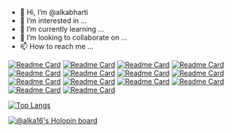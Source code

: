 - 👋 Hi, I’m @alkabharti
- 👀 I’m interested in ...
- 🌱 I’m currently learning ...
- 💞️ I’m looking to collaborate on ...
- 📫 How to reach me ...

<!---
alkabharti/alkabharti is a ✨ special ✨ repository because its `README.md` (this file) appears on your GitHub profile.
You can click the Preview link to take a look at your changes.
--->


[![Readme Card](https://github-readme-stats.vercel.app/api/pin/?username=alkabharti&repo=Arrays)](https://github.com/alkabharti/Arrays)
[![Readme Card](https://github-readme-stats.vercel.app/api/pin/?username=alkabharti&repo=Strings)](https://github.com/alkabharti/Strings)
[![Readme Card](https://github-readme-stats.vercel.app/api/pin/?username=alkabharti&repo=LinkedList)](https://github.com/alkabharti/LinkedList)
[![Readme Card](https://github-readme-stats.vercel.app/api/pin/?username=alkabharti&repo=Stack-and-Queue)](https://github.com/alkabharti/Stack-and-Queue)
[![Readme Card](https://github-readme-stats.vercel.app/api/pin/?username=alkabharti&repo=Trees)](https://github.com/alkabharti/Trees)
[![Readme Card](https://github-readme-stats.vercel.app/api/pin/?username=alkabharti&repo=Hashing)](https://github.com/alkabharti/Hashing)
[![Readme Card](https://github-readme-stats.vercel.app/api/pin/?username=alkabharti&repo=Recursion-and-Backtracking)](https://github.com/alkabharti/Recursion-and-Backtracking)
[![Readme Card](https://github-readme-stats.vercel.app/api/pin/?username=alkabharti&repo=Dynamic-Programming)](https://github.com/alkabharti/Dynamic-Programming)
[![Readme Card](https://github-readme-stats.vercel.app/api/pin/?username=alkabharti&repo=Divide-and-Conquer)](https://github.com/alkabharti/Divide-and-Conquer)
[![Readme Card](https://github-readme-stats.vercel.app/api/pin/?username=alkabharti&repo=Graph)](https://github.com/alkabharti/Graph)
[![Readme Card](https://github-readme-stats.vercel.app/api/pin/?username=alkabharti&repo=Greedy)](https://github.com/alkabharti/Greedy)
[![Readme Card](https://github-readme-stats.vercel.app/api/pin/?username=alkabharti&repo=Bit-Magic)](https://github.com/alkabharti/Bit-Magic)
[![Readme Card](https://github-readme-stats.vercel.app/api/pin/?username=alkabharti&repo=Miscellaneous)](https://github.com/alkabharti/Miscellaneous)
[![Readme Card](https://github-readme-stats.vercel.app/api/pin/?username=alkabharti&repo=Low-Level-Design)](https://github.com/alkabharti/Low-Level-Design)


[![Top Langs](https://github-readme-stats.vercel.app/api/top-langs/?username=alkabharti)](https://github.com/alkabharti/)


[![@alka16's Holopin board](https://holopin.me/alka16)](https://holopin.io/@alka16)




